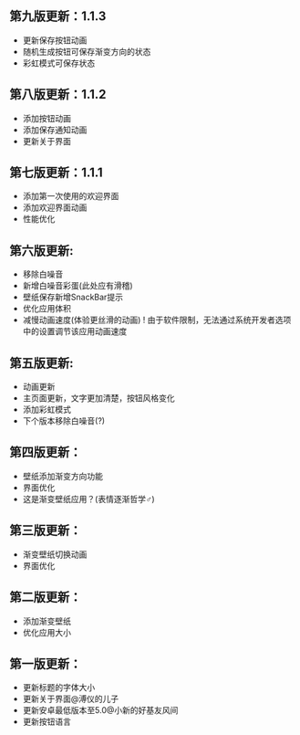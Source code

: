 ## 第九版更新：1.1.3
- 更新保存按钮动画
- 随机生成按钮可保存渐变方向的状态
- 彩虹模式可保存状态

## 第八版更新：1.1.2
- 添加按钮动画
- 添加保存通知动画
- 更新关于界面

## 第七版更新：1.1.1
- 添加第一次使用的欢迎界面 
- 添加欢迎界面动画
- 性能优化

## 第六版更新:
- 移除白噪音
- 新增白噪音彩蛋(此处应有滑稽)
- 壁纸保存新增SnackBar提示
- 优化应用体积
- 减慢动画速度(体验更丝滑的动画)
! 由于软件限制，无法通过系统开发者选项中的设置调节该应用动画速度

## 第五版更新:
- 动画更新
- 主页面更新，文字更加清楚，按钮风格变化
- 添加彩虹模式
- 下个版本移除白噪音(?)

## 第四版更新：
- 壁纸添加渐变方向功能
- 界面优化
- 这是渐变壁纸应用？(表情逐渐哲学♂)

## 第三版更新：
- 渐变壁纸切换动画
- 界面优化

## 第二版更新：
-  添加渐变壁纸
- 优化应用大小

## 第一版更新：
- 更新标题的字体大小
- 更新关于界面@溥仪的儿子
- 更新安卓最低版本至5.0@小新的好基友风间
- 更新按钮语言